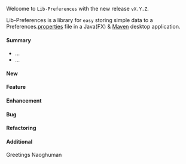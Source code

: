 Welcome to `Lib-Preferences` with the new release `vX.Y.Z`.

Lib-Preferences is a library for `easy` storing simple data to a 
Preferences.[properties] file in a Java(FX) &amp; [Maven] desktop application.



#### Summary
* ...
* ...



#### New



#### Feature



#### Enhancement



#### Bug



#### Refactoring



#### Additional



Greetings
Naoghuman



[//]: # (Issues which will be integrated in this release)



[//]: # (Links)
[Maven]:http://maven.apache.org/
[properties]:http://en.wikipedia.org/wiki/.properties

